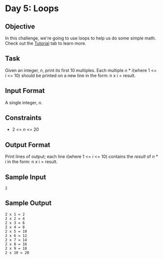 # Day 5: Loops

## Objective 
In this challenge, we're going to use loops to help us do some simple math. Check out the [Tutorial](https://www.hackerrank.com/challenges/30-loops/tutorial) tab to learn more.

## Task
Given an integer, *n*, print its first 10 multiples. Each multiple *n* * *i*(where 1 <= *i* <= 10) should be printed on a new line in the form: n x i = result.

## Input Format

A single integer, *n*.

## Constraints
- 2 <= *n* <= 20

## Output Format
Print  lines of output; each line *i*(where 1 <= *i* <= 10) contains the *result* of *n* * *i* in the form: 
n x i = result.

## Sample Input
```
2
```

## Sample Output
```
2 x 1 = 2
2 x 2 = 4
2 x 3 = 6
2 x 4 = 8
2 x 5 = 10
2 x 6 = 12
2 x 7 = 14
2 x 8 = 16
2 x 9 = 18
2 x 10 = 20
```